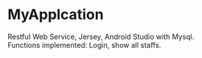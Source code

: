 # MyApplcation
Restful Web Service, Jersey, Android Studio with Mysql.
<br> 
Functions implemented: Login, show all staffs.